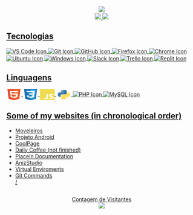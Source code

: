 <div align="center">
    <img src="https://readme-typing-svg.herokuapp.com/?color=Ufff&center=true&vCenter=true&multiline=true&width=500&height=100&lines=Hello+Everyone!+My+name+is+Erick;Im+studying+to+be+a+Web+Developer.">
</div>
<div align="center">
    <a href="https://github.com/BiraBalaZ">
    <img height="160em" src="https://github-readme-stats.vercel.app/api?username=birabalaz&show_icons=true&theme=dracula&include_all_commits=true&count_private=true&borders=false"/>
    <img height="160em" src="https://github-readme-stats.vercel.app/api/top-langs/?username=birabalaz&layout=compact&langs_count=8&theme=dracula&hide_&card_width=365"/>
</div>

<div style="display: inline_block">

  ## Tecnologias
  <img align="center" alt="VS Code Icon" height="30" width="40" src="https://cdn.jsdelivr.net/gh/devicons/devicon/icons/vscode/vscode-original.svg" />
  <img align="center" alt="Git Icon"     height="30" width="40" src="https://cdn.jsdelivr.net/gh/devicons/devicon/icons/git/git-original.svg" />
  <img align="center" alt="GitHub Icon"  height="30" width="30" src="https://user-images.githubusercontent.com/85596186/197550500-e095478b-f97b-43d1-9df1-02718e3ba928.png" />
  <img align="center" alt="Firefox Icon" height="30" width="40" src="https://cdn.jsdelivr.net/gh/devicons/devicon/icons/firefox/firefox-original.svg" />
  <img align="center" alt="Chrome Icon"  height="30" width="40" src="https://cdn.jsdelivr.net/gh/devicons/devicon/icons/chrome/chrome-original.svg"/>
  <img align="center" alt="Ubuntu Icon"  height="30" width="40" src="https://cdn.jsdelivr.net/gh/devicons/devicon@latest/icons/ubuntu/ubuntu-original.svg" />
  <img align="center" alt="Windows Icon" height="30" width="40" src="https://cdn.jsdelivr.net/gh/devicons/devicon/icons/windows8/windows8-original.svg" />
  <img align="center" alt="Slack Icon"   height="30" width="40" src="https://cdn.jsdelivr.net/gh/devicons/devicon/icons/slack/slack-original.svg" />
  <img align="center" alt="Trello Icon"  height="30" width="40" src="https://cdn.jsdelivr.net/gh/devicons/devicon/icons/trello/trello-plain.svg" />
  <img align="center" alt="Replit Icon"  height="30" width="40" src="https://cdn.jsdelivr.net/gh/devicons/devicon@latest/icons/replit/replit-original.svg" />
 
  ## Linguagens
  <img align="center" alt="HTML Icon"   height="30" width="40" src="https://raw.githubusercontent.com/devicons/devicon/master/icons/html5/html5-original.svg">
  <img align="center" alt="CSS Icon"    height="30" width="40" src="https://raw.githubusercontent.com/devicons/devicon/master/icons/css3/css3-original.svg">
  <img align="center" alt="Js Icon"     height="30" width="40" src="https://raw.githubusercontent.com/devicons/devicon/master/icons/javascript/javascript-plain.svg">
  <img align="center" alt="Python Icon" height="30" width="40" src="https://raw.githubusercontent.com/devicons/devicon/master/icons/python/python-original.svg">
  <img align="center" alt="PHP Icon"    height="50" width="40" src="https://cdn.jsdelivr.net/gh/devicons/devicon@latest/icons/php/php-original.svg">
  <img align="center" alt="MySQL Icon"  height="50" width="60" src="https://cdn.jsdelivr.net/gh/devicons/devicon@latest/icons/mysql/mysql-original-wordmark.svg">
</div>

## Some of my websites (in chronological order)
<div>
  <ul>
    <li><a target="_blank" href="https://birabalaz.github.io/Landing-Page-Moveleiros/HTML/index.html">Moveleiros</a>
    <li><a target="_blank" href="https://birabalaz.github.io/Projeto-Android/">Projeto Android</a>
    <li><a target="_blank" href="https://birabalaz.github.io/CoolPage/">CoolPage</a>
    <li><a target="_blank" href="https://birabalaz.github.io/Daily-Coffee/">Daily Coffee (not finished)</a>
    <li><a target="_blank" href="https://birabalaz.github.io/PlaceInDocumentation/">PlaceIn Documentation</a>
    <li><a target="_blank" href="https://birabalaz.github.io/AnizStudio/">AnizStudio</a>
    <li><a target="_blank" href="https://birabalaz.github.io/VirtualEnviroments/">Virtual Enviroments</li>
    <li><a target="_blank" href="https://birabalaz.github.io/Git-Commands/">Git Commands</li>/
  </ul>
</div>

##
<p align="center">Contagem de Visitantes<br><img src="https://profile-counter.glitch.me/birabalaz/count.svg"/></p>
</div>
